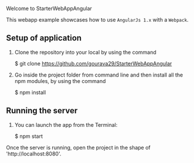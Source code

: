 Welcome to StarterWebAppAngular

This webapp example showcases how to use `AngularJs 1.x` with a `Webpack`.

## Setup of application

1) Clone the repository into your local by using the command

    $ git clone https://github.com/gourava29/StarterWebAppAngular

2) Go inside the project folder from command line and then install all the npm modules, by using the command

    $ npm install

## Running the server

1) You can launch the app from the Terminal:

    $ npm start

Once the server is running, open the project in the shape of 'http://localhost:8080'.
